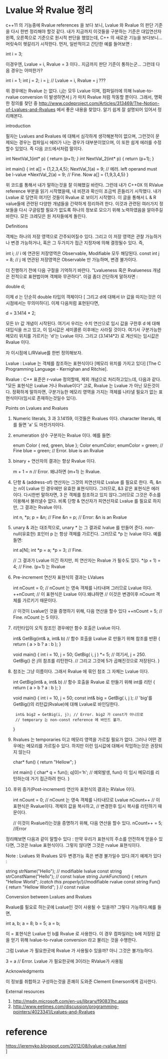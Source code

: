 # Lvalue 와 Rvalue 정리

c++11 의 기능중에 Rvalue references 을 보다 보니, Lvalue 와 Rvalue 의 판단 기준을 다시 한번 정리해야 할것 같다. 내가 지금까지 이것들을 구분하는 기준은 대입연산자 왼쪽, 오른쪽으로 기준으로 원시적 판단을 했었는데, C++ 의 새로운 기능을 보다보니...머릿속이 헷갈리기 시작한다.
먼저, 일반적이고 간단한 예를 들어보면 :

int i = 3;

이경우엔, Lvalue = i, Rvalue = 3 이다.. 지금까지 판단 기준이 통하는군...
그런데 다음 경우는 어떠한가?

int i = 1;
int j = 2;
i = j; // Lvalue = i, Rvalue = j ???

위 경우에는 Rvalue 는 없다. i,j는 모두 Lvalue 이며, 컴파일러에 의해 lvalue-to-rvalue conversion 이 발생하면서 j 가 마치 Rvalue 처럼 작동할 뿐이다. 그래서, 명확한 정의를 찾던 중 http://www.codeproject.com/Articles/313469/The-Notion-of-Lvalues-and-Rvalues 에서 좋은 내용을 찾았다. 알기 쉽게 잘 설명되어 있어서 정리해본다.

introduction

필자는 Lvalues and Rvalues 에 대해서 심각하게 생각해본적이 없으며, 그런것이 문제되는 경우는 컴파일시 에러가 나는 경우가 대부분이었으며, 이 또한 쉽게 에러를 수정할수 있었다.
즉 다음 코드에서처럼 말이다.

int  NextVal_1(int* p) { return *(p+1); }
int* NextVal_2(int* p) { return (p+1); }

int main()
{
    int a[] = {1,2,3,4,5};
    NextVal_1(a) = 9;   // 에러. left operand must be l-value
    *NextVal_2(a) = 9;    // Fine. Now a[] = {1,9,3,4,5}
}

위 코드를 통해서 내가 말하는것을 잘 이해했길 바란다. 그런데 내가 C++0X 의 RValue reference 부분을 읽기 시작했을때, 내 비젼과 확신이 조금씩 흔들리기 시작했다. 내가 Lvalue 로 당연히 여기던 것들이 Rvalue 로 보이기 시작했다. 이 글을 통해서 L & R value들에 관련된 다양한 개념들을 간략하게 정리하려 한다. 이것과 관련된 여러가지 정보들을 다시 구글링할 필요가 없도록 하나의 정보로 모으기 위해 노력하였음을 알아주길 바란다. 모든 크레딧은 원 저자들에게 돌린다.



Definitions

객체는 하나의 저장 영역으로 간주되어질수 있다. 그리고 이 저장 영역은 관찰 가능하거나 변경 가능하거나, 혹은 그 두가지가 접근 지정자에 의해 결정될수 있다. 즉,

int i;                    // i 에 연관된 저장영역은 Observable, Modifiable 모두 해당된다.
const int j = 8;   // j 에 연관된 저장영역은 Observable 만 가능하며, 변경 불가이다.

더 진행하기 전에 다음 구절을 기억하기 바란다. "Lvalueness 혹은 Rvalueness 개념은 전적으로 표현법이며 객체와 무관하다". 이걸 좀더 간단하게 말하자면 :

double d;

이제 d 는 단순히 double 타입의 객체이다 [ 그리고 d에 대해서 l/r 값을 따지는것은 이시점에서는 무의미하다]. 이제 다음처럼 표현된다면,

d = 3.1414 * 2;

모든 l/r 값 개념이 시작된다. 여기서 우리는 수치 연산으로 임시 값을 구한후 d 에 대해 대입식을 쓰고 있고, 이 임시값은 세미콜론 이후에는 사라질 것이다. 여기서 구분가능한 메모리 위치를 가르키는 'd'는 Lvalue 이다. 그리고 (3.1414*2) 로 계산되는 임시값은 Rvalue 이다.

자 이시점에 L/RValue를 한번 정의해보자.

Lvalue : Lvalue 는 객체를 참조하는 표현식이다 [메모리 위치를 가지고 있다] [The C Programming Language - Kernighan and Ritchie].

Rvalue : C++ 표준은 r-value 정의할때, 제외 개념으로 처리하고있느데, 다음과 같다. "모든 표현식은 Lvalue 거나 Rvalue이다" 고로, Rvalue 는 Lvalue 가 아닌 모든것이다. 정확하게 말하자면, 구분가능한 메모리 영역을 가지는 객체를 나타낼 필요가 없는 표현식이다(임시로 존재하는것일수 있다).

Points on Lvalues and Rvalues

1. Numeric literals, 3 과 3.14159, 이것들은 Rvalues 이다. character literals, 예를 들면 'a' 도 마찬가지이다.

2. enumeration 상수 구분자는 Rvalue 이다. 예를 들면:

    enum Color { red, green, blue };
    Color enumColor;
    enumColor = green;    // Fine
    blue = green;         // Error. blue is an Rvalue

3. binary + 연산자의 결과는 항상 Rvalue 이다.

    m + 1 = n  // Error. 왜냐하면 (m+1) 는 Rvalue.

4. 단항 & (address-of) 연산자는 그것의 피연산자로 Lvalue 를 필요로 한다. 즉, &n는 n이  Lvalue 인 경우에만 유효한 표현식이다. 그러므로, &3 같은 표현식은 에러이다. 다시한번 말하자면, 3 은 객체를 참조하고 있지 않다.그러므로 그것은 주소를 이용해서 불러낼수 없다. 비록 단항 & 연산자가 피연산자로 Lvalue 를 필요로 하지만, 그 결과는 Rvalue 이다.

    int n, *p;
    p = &n;     // Fine
    &n = p;     // Error: &n is an Rvalue

5. unary & 과는 대조적으로, unary * 는 그 결과로 lvalue 를 만들어 준다. non-null(유효한) 포인터 p 는 항상 객체를 가르킨다. 그러므로 *p 는 lvalue 이다. 예를 들면:

    int a[N];
    int *p = a;
    *p = 3;         // Fine.

    // 그 결과가 Lvalue 이긴 하지만, 피 연산자는 Rvalue 가 될수도 있다.
    *(p + 1) = 4; // Fine. (p+1) 는 Rvalue

6. Pre-increment 연산자 표현식의 결과는 LValues

    int nCount = 0;   // nCount 는 영속 객체를 나타내며 그러므로 Lvalue 이다.
    ++nCount;          // 이 표현식은 Lvalue 이다.왜냐하면
                                // 이것은 변경이후 nCount 객체를 가르키기 때문이다.

    // 이것이 Lvalue인 것을 증명하기 위해, 다음 연산을 할수 있다
    ++nCount = 5;    // Fine. nCount 는 5 이다.

7. 리턴타입이 오직 참조인 경우에만 함수 호출은 Lvalue 이다.

    int& GetBig(int& a, int& b)    // 함수 호출을 Lvalue 로 만들기 위해 참조를 반환
    {
        return ( a > b ? a : b );
    }

    void main()
    {
        int i = 10, j = 50;
        GetBig( i, j ) *= 5;
        // 여기서, j = 250. GetBig() 은 j의 참조를 리턴한다.
        // 그리고 그것에 5가 곱해진것으로 저장된다.
}

8. 참조는 그냥 이름이다. 그래서 Rvalue 에 묶인 참조 그 자체는 Lvalue 이다.

    int GetBig(int& a, int& b)    // 함수 호출을 Rvalue 로 만들기 위해 int를 리턴
    {
        return ( a > b ? a : b );
    }

    void main()
    {
        int i = 10, j = 50;
        const int& big = GetBig( i, j );
        // 'big'를 GetBig()의 리턴값(Rvalue)에 대해 Lvalue로 바인딩한다.

        int& big2 = GetBig(i, j); // Error. big2 가 const가 아니므로
        // temporary 는 non-const reference 에 바인드 불가.
    }

9. Rvalues 는 temporaries 이고 메모리 영역을 가르킬 필요가 없다. 그러나 어떤 경우에는 메모리를 가르킬수 있다. 하지만 이런 임시값에 대해서 작업하는것은 권장되지 않는다

    char* fun() { return "Hellow"; }

    int main()
    {
        char* q = fun();
        q[0]='h';    // 예외발생, fun() 이 임시 메모리를 리턴하는데 거기 접근하려 한다.
    }

10. 후위 증가(Post-increment) 연산자 표현식의 결과는 RValue 이다.

    int nCount = 0;  // nCount 는 영속 객체를 나타내므로 Lvalue
    nCount++          // 이 표현식은 Rvalue이다. 객체의 값을 복사하고,
                               // 변경한후 임시 복사를 리턴하기 때문이다.

    // 이것이 Rvalue라는것을 증명하기 위해, 다음 연산을 할수 있다.
    nCount++ = 5; //Error

정리해보면 다음과 같이 말할수 있다 :
만약 우리가 표현식의 주소를 안전하게 얻을수 있다면, 그것은 lvalue 표현식이다. 그렇지 않다면 그것은 rvalue 표현식이다.

Note : Lvalues 와 Rvalues 모두 변경가능 혹은 변경 불가일수 있다.여기 예제가 있다 :

string strName("Hello");                               // modifiable lvalue
const string strConstName("Hello");                // const lvalue
string JunkFunction() { return "Hellow World"; /*catch this properly*/}//modifiable rvalue
const string Fun() { return "Hellow World"; }      // const rvalue

Conversion between Lvalues and Rvalues

Rvalue를 필요로 하는곳에 Lvalue인 것이 사용될 수 있을까? 그렇다 가능하다.예를 들면,

int a, b;
a = 8;
b = 5;
a = b;

이 = 표현식은 Lvalue 인 b를 Rvalue 로 사용한다. 이 경우 컴파일러는 b에 저장된 값을 얻기 위해 lvalue-to-rvalue conversion 라고 불리는 것을 수행한다.

그럼 Lvalue 가 필요한곳에 Rvalue 가 사용될수 있을까? 아니 그것은 불가능하다.

3 = a    // Error. Lvalue 가 필요한곳에 3이라는 RValue가 사용됨

Acknowledgments

이 정보를 취합하고 구성하는것을 흔쾌히 도와준 Clement Emerson에게 감사한다.

External resources

1. http://msdn.microsoft.com/en-us/library/f90831hc.aspx
2. http://www.eetimes.com/discussion/programming-pointers/4023341/Lvalues-and-Rvalues

# reference 

https://jeremyko.blogspot.com/2012/08/lvalue-rvalue.html  
]